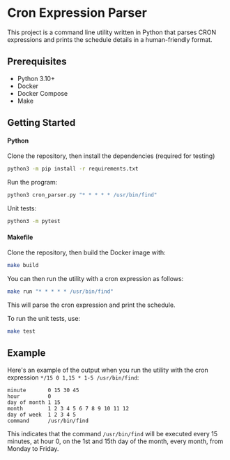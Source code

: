 # Cron Expression Parser

This project is a command line utility written in Python that parses CRON expressions and prints the schedule details in a human-friendly format.

## Prerequisites

- Python 3.10+
- Docker
- Docker Compose
- Make

## Getting Started

#### Python

Clone the repository, then install the dependencies (required for testing)

```bash
python3 -m pip install -r requirements.txt
```

Run the program:

```bash
python3 cron_parser.py "* * * * * /usr/bin/find"
```

Unit tests:

```bash
python3 -m pytest
```

#### Makefile

Clone the repository, then build the Docker image with:

```bash
make build
```

You can then run the utility with a cron expression as follows:

```bash
make run "* * * * * /usr/bin/find"
```

This will parse the cron expression and print the schedule.

To run the unit tests, use:

```bash
make test
```

## Example

Here's an example of the output when you run the utility with the cron expression `*/15 0 1,15 * 1-5 /usr/bin/find`:

```
minute       0 15 30 45
hour         0
day of month 1 15
month        1 2 3 4 5 6 7 8 9 10 11 12
day of week  1 2 3 4 5
command      /usr/bin/find
```

This indicates that the command `/usr/bin/find` will be executed every 15 minutes, at hour 0, on the 1st and 15th day of the month, every month, from Monday to Friday.
